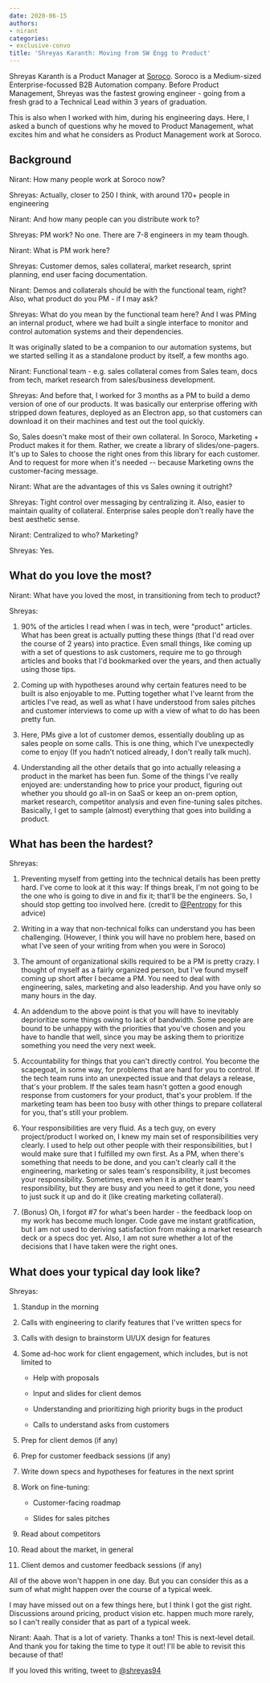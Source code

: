 ```yaml
---
date: 2020-06-15
authors:
- nirant
categories:
- exclusive-convo
title: 'Shreyas Karanth: Moving from SW Engg to Product'
---
```


Shreyas Karanth is a Product Manager at [Soroco](https://soroco.com/about/). Soroco is a Medium-sized Enterprise-focussed B2B Automation company.
Before Product Management, Shreyas was the fastest growing engineer - going from a fresh grad to a Technical Lead within 3 years of graduation.

This is also when I worked with him, during his engineering days. Here, I asked a bunch of questions why he moved to Product Management, what excites him and what he considers as Product Management work at Soroco.

## Background

Nirant: How many people work at Soroco now?

Shreyas: Actually, closer to 250 I think, with around 170+ people in engineering

Nirant: And how many people can you distribute work to?

Shreyas: PM work? No one. There are 7-8 engineers in my team though.

Nirant: What is PM work here?

Shreyas: Customer demos, sales collateral, market research, sprint planning, end user facing documentation.

Nirant: Demos and collaterals should be with the functional team, right?
Also, what product do you PM - if I may ask?

Shreyas: What do you mean by the functional team here?
And I was PMing an internal product, where we had built a single interface to monitor and control automation systems and their dependencies.

It was originally slated to be a companion to our automation systems, but we started selling it as a standalone product by itself, a few months ago.

Nirant: Functional team - e.g. sales collateral comes from Sales team, docs from tech, market research from sales/business development.

Shreyas: And before that, I worked for 3 months as a PM to build a demo version of one of our products. It was basically our enterprise offering with stripped down features, deployed as an Electron app, so that customers can download it on their machines and test out the tool quickly.

So, Sales doesn't make most of their own collateral. In Soroco, Marketing + Product makes it for them.
Rather, we create a library of slides/one-pagers. It's up to Sales to choose the right ones from this library for each customer. And to request for more when it's needed -- because Marketing owns the customer-facing message.

Nirant: What are the advantages of this vs Sales owning it outright?

Shreyas: Tight control over messaging by centralizing it. Also, easier to maintain quality of collateral. 
Enterprise sales people don't really have the best aesthetic sense.

Nirant: Centralized to who? Marketing?

Shreyas: Yes.

## What do you love the most? 

Nirant: What have you loved the most, in transitioning from tech to product?

Shreyas: 

1. 90% of the articles I read when I was in tech, were "product" articles. What has been great is actually putting these things (that I'd read over the course of 2 years) into practice. Even small things, like coming up with a set of questions to ask customers, require me to go through articles and books that I'd bookmarked over the years, and then actually using those tips.

2. Coming up with hypotheses around why certain features need to be built is also enjoyable to me. Putting together what I've learnt from the articles I've read, as well as what I have understood from sales pitches and customer interviews to come up with a view of what to do has been pretty fun.

3. Here, PMs give a lot of customer demos, essentially doubling up as sales people on some calls. This is one thing, which I've unexpectedly come to enjoy (If you hadn't noticed already, I don't really talk much).

4. Understanding all the other details that go into actually releasing a product in the market has been fun. Some of the things I've really enjoyed are: understanding how to price your product, figuring out whether you should go all-in on SaaS or keep an on-prem option, market research, competitor analysis and even fine-tuning sales pitches. Basically, I get to sample (almost) everything that goes into building a product.

## What has been the hardest?

Shreyas: 

1. Preventing myself from getting into the technical details has been pretty hard. I've come to look at it this way: If things break, I'm not going to be the one who is going to dive in and fix it; that'll be the engineers. So, I should stop getting too involved here. (credit to [@Pentropy](https://twitter.com/pentropy) for this advice)

2. Writing in a way that non-technical folks can understand you has been challenging. (However, I think you will have no problem here, based on what I've seen of your writing from when you were in Soroco)

3. The amount of organizational skills required to be a PM is pretty crazy. I thought of myself as a fairly organized person, but I've found myself coming up short after I became a PM. You need to deal with engineering, sales, marketing and also leadership. And you have only so many hours in the day.

4. An addendum to the above point is that you will have to inevitably deprioritize some things owing to lack of bandwidth. Some people are bound to be unhappy with the priorities that you've chosen and you have to handle that well, since you may be asking them to prioritize something you need the very next week.

5. Accountability for things that you can't directly control. You become the scapegoat, in some way, for problems that are hard for you to control. If the tech team runs into an unexpected issue and that delays a release, that's your problem. If the sales team hasn't gotten a good enough response from customers for your product, that's your problem. If the marketing team has been too busy with other things to prepare collateral for you, that's still your problem.

6. Your responsibilities are very fluid. As a tech guy, on every project/product I worked on, I knew my main set of responsibilities very clearly. I used to help out other people with their responsibilities, but I would make sure that I fulfilled my own first. As a PM, when there's something that needs to be done, and you can't clearly call it the engineering, marketing or sales team's responsibility, it just becomes your responsibility. Sometimes, even when it is another team's responsibility, but they are busy and you need to get it done, you need to just suck it up and do it (like creating marketing collateral).

7. (Bonus) Oh, I forgot #7 for what's been harder - the feedback loop on my work has become much longer. Code gave me instant gratification, but I am not used to deriving satisfaction from making a market research deck or a specs doc yet. Also, I am not sure whether a lot of the decisions that I have taken were the right ones.


## What does your typical day look like?

Shreyas:

1. Standup in the morning

2. Calls with engineering to clarify features that I've written specs for

3. Calls with design to brainstorm UI/UX design for features

4. Some ad-hoc work for client engagement, which includes, but is not limited to
    - Help with proposals

    - Input and slides for client demos

    - Understanding and prioritizing high priority bugs in the product

    - Calls to understand asks from customers

5. Prep for client demos (if any)

6. Prep for customer feedback sessions (if any)

7. Write down specs and hypotheses for features in the next sprint

8. Work on fine-tuning:
    - Customer-facing roadmap

    - Slides for sales pitches

9. Read about competitors

10. Read about the market, in general

11. Client demos and customer feedback sessions (if any)

All of the above won't happen in one day. But you can consider this as a sum of what might happen over the course of a typical week.

I may have missed out on a few things here, but I think I got the gist right. Discussions around pricing, product vision etc. happen much more rarely, so I can't really consider that as part of a typical week.

Nirant: Aaah. That is a lot of variety. Thanks a ton!
This is next-level detail. And thank you for taking the time to type it out! I'll be able to revisit this because of that!


If you loved this writing, tweet to [@shreyas94](https://twitter.com/intent/tweet?url=https%3A%2F%2Fnirantk.com%2Fwriting%2Fshreyas%2F&text=Moving%20from%20SW%20Engg%20to%20Product%3A%20Shreyas%20Karanth%20@shreyas94)
